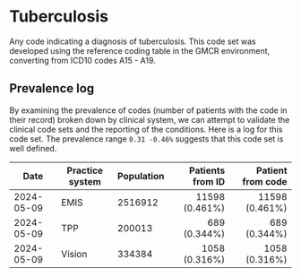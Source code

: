 # Tuberculosis

Any code indicating a diagnosis of tuberculosis. This code set was developed using the reference coding table in the GMCR environment, converting from ICD10 codes A15 - A19.

## Prevalence log

By examining the prevalence of codes (number of patients with the code in their record) broken down by clinical system, we can attempt to validate the clinical code sets and the reporting of the conditions. Here is a log for this code set. The prevalence range `0.31 -0.46%` suggests that this code set is well defined.

| Date       | Practice system | Population | Patients from ID | Patient from code |
| ---------- | --------------- | ---------- | ---------------: | ----------------: |
| 2024-05-09 | EMIS | 2516912 | 11598 (0.461%) | 11598 (0.461%) | 
| 2024-05-09 | TPP | 200013 | 689 (0.344%) | 689 (0.344%) | 
| 2024-05-09 | Vision | 334384 | 1058 (0.316%) | 1058 (0.316%) | 